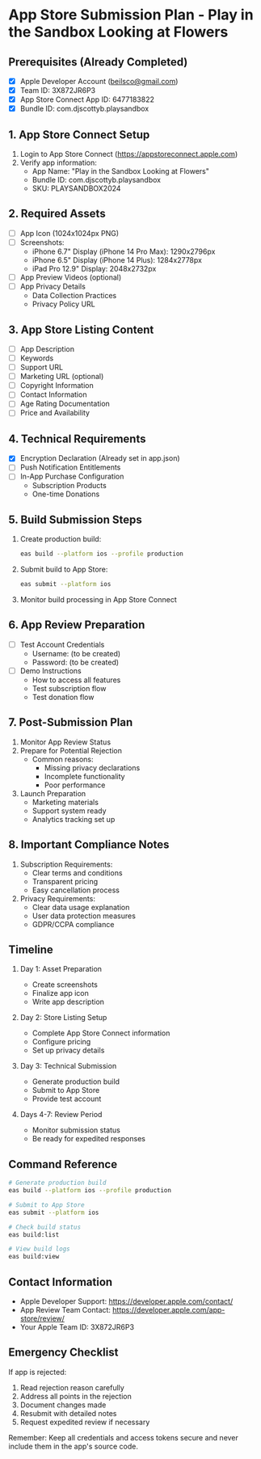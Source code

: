 # App Store Submission Plan - Play in the Sandbox Looking at Flowers

## Prerequisites (Already Completed)
- [x] Apple Developer Account (beilsco@gmail.com)
- [x] Team ID: 3X872JR6P3
- [x] App Store Connect App ID: 6477183822
- [x] Bundle ID: com.djscottyb.playsandbox

## 1. App Store Connect Setup
1. Login to App Store Connect (https://appstoreconnect.apple.com)
2. Verify app information:
   - App Name: "Play in the Sandbox Looking at Flowers"
   - Bundle ID: com.djscottyb.playsandbox
   - SKU: PLAYSANDBOX2024

## 2. Required Assets
- [ ] App Icon (1024x1024px PNG)
- [ ] Screenshots:
  - iPhone 6.7" Display (iPhone 14 Pro Max): 1290x2796px
  - iPhone 6.5" Display (iPhone 14 Plus): 1284x2778px
  - iPad Pro 12.9" Display: 2048x2732px
- [ ] App Preview Videos (optional)
- [ ] App Privacy Details
  - Data Collection Practices
  - Privacy Policy URL

## 3. App Store Listing Content
- [ ] App Description
- [ ] Keywords
- [ ] Support URL
- [ ] Marketing URL (optional)
- [ ] Copyright Information
- [ ] Contact Information
- [ ] Age Rating Documentation
- [ ] Price and Availability

## 4. Technical Requirements
- [x] Encryption Declaration (Already set in app.json)
- [ ] Push Notification Entitlements
- [ ] In-App Purchase Configuration
  - Subscription Products
  - One-time Donations

## 5. Build Submission Steps
1. Create production build:
   ```bash
   eas build --platform ios --profile production
   ```

2. Submit build to App Store:
   ```bash
   eas submit --platform ios
   ```

3. Monitor build processing in App Store Connect

## 6. App Review Preparation
- [ ] Test Account Credentials
  - Username: (to be created)
  - Password: (to be created)
- [ ] Demo Instructions
  - How to access all features
  - Test subscription flow
  - Test donation flow

## 7. Post-Submission Plan
1. Monitor App Review Status
2. Prepare for Potential Rejection
   - Common reasons:
     - Missing privacy declarations
     - Incomplete functionality
     - Poor performance
3. Launch Preparation
   - Marketing materials
   - Support system ready
   - Analytics tracking set up

## 8. Important Compliance Notes
1. Subscription Requirements:
   - Clear terms and conditions
   - Transparent pricing
   - Easy cancellation process
2. Privacy Requirements:
   - Clear data usage explanation
   - User data protection measures
   - GDPR/CCPA compliance

## Timeline
1. Day 1: Asset Preparation
   - Create screenshots
   - Finalize app icon
   - Write app description

2. Day 2: Store Listing Setup
   - Complete App Store Connect information
   - Configure pricing
   - Set up privacy details

3. Day 3: Technical Submission
   - Generate production build
   - Submit to App Store
   - Provide test account

4. Days 4-7: Review Period
   - Monitor submission status
   - Be ready for expedited responses

## Command Reference
```bash
# Generate production build
eas build --platform ios --profile production

# Submit to App Store
eas submit --platform ios

# Check build status
eas build:list

# View build logs
eas build:view
```

## Contact Information
- Apple Developer Support: https://developer.apple.com/contact/
- App Review Team Contact: https://developer.apple.com/app-store/review/
- Your Apple Team ID: 3X872JR6P3

## Emergency Checklist
If app is rejected:
1. Read rejection reason carefully
2. Address all points in the rejection
3. Document changes made
4. Resubmit with detailed notes
5. Request expedited review if necessary

Remember: Keep all credentials and access tokens secure and never include them in the app's source code.
